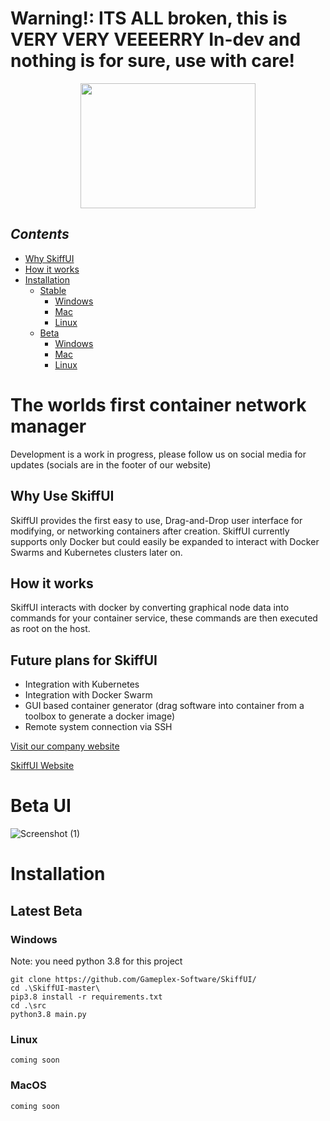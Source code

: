 # Warning!: ITS ALL broken, this is VERY VERY VEEEERRY In-dev and nothing is for sure, use with care!

<p align="center">
<img width="280" height="200" src="https://user-images.githubusercontent.com/34868944/205726457-355d7d05-63c5-4695-bf15-0172d5f67926.png"></img>
</p>
   
## _Contents_
* [Why SkiffUI](https://github.com/Gameplex-Software/SkiffUI/#why-use-skiffui)
* [How it works](https://github.com/Gameplex-Software/SkiffUI/#how-it-works)
* [Installation](https://github.com/Gameplex-Software/SkiffUI/#installation)
    * [Stable](https://github.com/Gameplex-Software/SkiffUI/#latest-stable)
        * [Windows]()
        * [Mac](https://github.com/Gameplex-Software/SkiffUI/#macos)
        * [Linux](https://github.com/Gameplex-Software/SkiffUI/#linux)
    * [Beta](https://github.com/Gameplex-Software/SkiffUI/#latest-beta)
        * [Windows]()
        * [Mac](https://github.com/Gameplex-Software/SkiffUI/#macos-1)
        * [Linux](https://github.com/Gameplex-Software/SkiffUI/#linux-1)


# The worlds first container network manager
Development is a work in progress, please follow us on social media for updates (socials are in the footer of our website)
  
## Why Use SkiffUI
SkiffUI provides the first easy to use, Drag-and-Drop user interface for modifying, or networking containers after creation. SkiffUI currently supports only Docker but could easily be expanded to interact with Docker Swarms and Kubernetes clusters later on.

## How it works
SkiffUI interacts with docker by converting graphical node data into commands for your container service, these commands are then executed as root on the host.

## Future plans for SkiffUI
- Integration with Kubernetes
- Integration with Docker Swarm
- GUI based container generator (drag software into container from a toolbox to generate a docker image)
- Remote system connection via SSH

[Visit our company website](https://gameplexsoftware.com)

[SkiffUI Website](https://skiffdev.gameplexsoftware.com)

# Beta UI
![Screenshot (1)](https://user-images.githubusercontent.com/34868944/224494906-09ae9370-d2da-475e-bb34-a9e86545cc28.png)


# Installation


## Latest Beta

### Windows
Note: you need python 3.8 for this project

```
git clone https://github.com/Gameplex-Software/SkiffUI/
cd .\SkiffUI-master\
pip3.8 install -r requirements.txt
cd .\src
python3.8 main.py
```

### Linux
```
coming soon
```

### MacOS
```
coming soon
```


